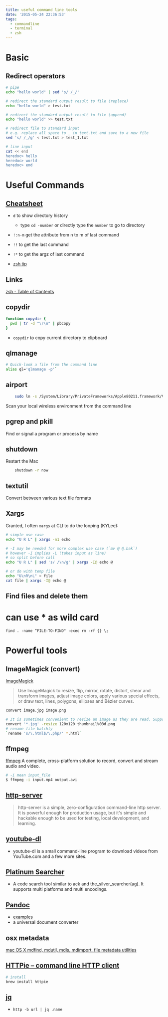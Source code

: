 ```yaml
---
title: useful command line tools
date: '2015-05-24 22:36:53'
tags:
  - commandline
  - terminal
  - zsh
---
```


# Basic

## Redirect operators

```sh
# pipe
echo "hello world" | sed 's/ /_/'

# redirect the standard output result to file (replace)
echo "hello world" > test.txt

# redirect the standard output result to file (append)
echo "hello world" >> test.txt

# redirect file to standard input
# e.g. replace all space to _ in text.txt and save to a new file
sed 's/ /_/g' < test.txt > test_1.txt

# line input
cat << end
heredoc> hello
heredoc> world
heredoc> end
```

# Useful Commands

## [Cheatsheet](http://floss.zoomquiet.io/data/20120129165222/index.html)

- `d` to show directory history

  - type `cd -number` or directly type the `number` to go to directory

- `!:n-m` get the attribute from n to m of last command

- `!!` to get the last command

- `!*` to get the argz of last command

- [zsh tip](http://www.zzapper.co.uk/zshtips.html)

## Links

[zsh - Table of Contents](http://www.cs.elte.hu/zsh-manual/zsh_toc.html)

## copydir

```sh
function copydir {
  pwd | tr -d "\r\n" | pbcopy
}
```

- `copydir` to copy current directory to clipboard

## qlmanage

```sh
# Quick-look a file from the command line
alias ql='qlmanage -p'`
```

## airport

```sh
    sudo ln -s /System/Library/PrivateFrameworks/Apple80211.framework/Versions/Current/Resources/airport /usr/sbin/airport`
```

Scan your local wireless environment from the command line

## pgrep and pkill

Find or signal a program or process by name

## shutdown

Restart the Mac

```sh
    shutdown -r now
```

## textutil

Convert between various text file formats

## Xargs

Granted, I often `xargs` at CLI to do the looping (KYLee):

```sh
# simple use case
echo "U R L" | xargs -n1 echo

# -I may be needed for more complex use case (`mv @ @.bak`)
# however -I implies -L (takes input as line)
# so split before call
echo "U R L" | sed 's/ /\n/g' | xargs -I@ echo @

# or do with temp file
echo "U\nR\nL" > file
cat file | xargs -I@ echo @
```

## Find files and delete them

# can use * as wild card

```
find . -name “FILE-TO-FIND" -exec rm -rf {} \;
```

# Powerful tools

## ImageMagick (convert)

[ImageMagick](http://www.imagemagick.org/script/command-line-processing.php)

> Use ImageMagick to resize, flip, mirror, rotate, distort, shear and transform images, adjust image colors, apply various special effects, or draw text, lines, polygons, ellipses and Bézier curves.

```sh
convert image.jpg image.png
```

```sh
# It is sometimes convenient to resize an image as they are read. Suppose you have hundreds of large JPEG images you want to convert to a sequence of PNG thumbails:
convert '*.jpg' -resize 120x120 thumbnail%03d.png
# rename file batchly
`rename 's/\.html$/\.php/' *.html`
```

## ffmpeg

[ffmpeg](https://www.ffmpeg.org/) A complete, cross-platform solution to record, convert and stream audio and video.

```sh
# -i mean input_file
$ ffmpeg -i input.mp4 output.avi
```

## [http-server](https://www.npmjs.com/package/http-server)

> http-server is a simple, zero-configuration command-line http server. It is powerful enough for production usage, but it's simple and hackable enough to be used for testing, local development, and learning.

## [youtube-dl](http://rg3.github.io/youtube-dl/)

- youtube-dl is a small command-line program to download videos from YouTube.com and a few more sites.

## [Platinum Searcher](https://github.com/monochromegane/the_platinum_searcher)

- A code search tool similar to ack and the_silver_searcher(ag). It supports multi platforms and multi encodings.

## [Pandoc](http://johnmacfarlane.net/pandoc/index.html)

- [examples](http://johnmacfarlane.net/pandoc/demos.html)
- a universal document converter

## osx metadata

[mac OS X mdfind, mdutil, mdls, mdimport. file metadata utilities](http://real-world-systems.com/docs/mdfind.1.html)

## [HTTPie – command line HTTP client](https://httpie.org/)

```sh
# install
brew install httpie
```

## [jq](https://stedolan.github.io/jq/)

- `http -b url | jq .name`
